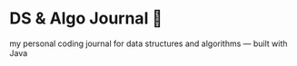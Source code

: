 # DS & Algo Journal 📘
my personal coding journal for data structures and algorithms — built with Java
